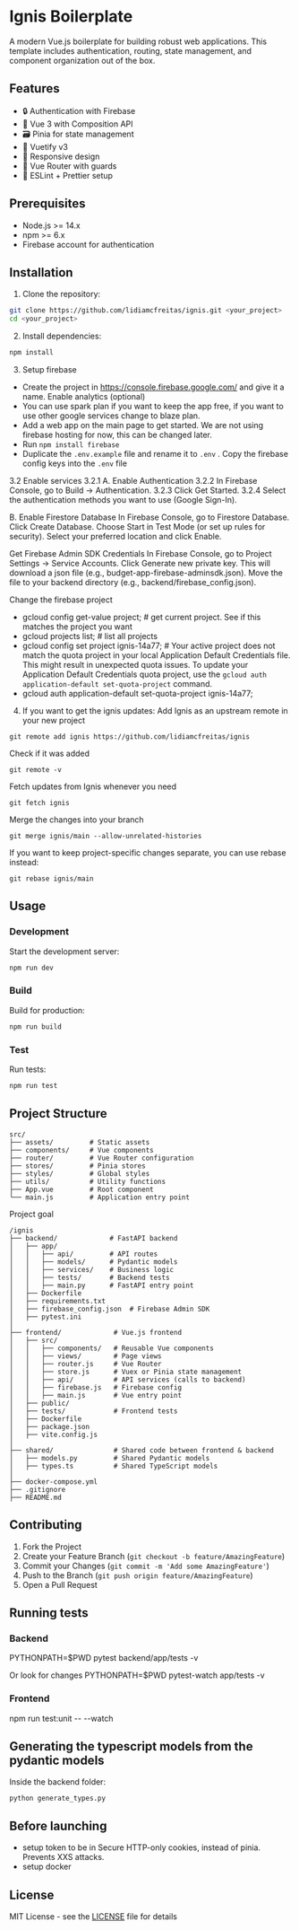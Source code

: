 # Ignis Boilerplate

A modern Vue.js boilerplate for building robust web applications. This template includes authentication, routing, state management, and component organization out of the box.

## Features

- 🔒 Authentication with Firebase
- 🎯 Vue 3 with Composition API
- 🗃️ Pinia for state management
- 🎨 Vuetify v3
- 📱 Responsive design
- 🚦 Vue Router with guards
- 🔧 ESLint + Prettier setup

## Prerequisites

- Node.js >= 14.x
- npm >= 6.x
- Firebase account for authentication

## Installation

1. Clone the repository:
```bash
git clone https://github.com/lidiamcfreitas/ignis.git <your_project>
cd <your_project>
```

2. Install dependencies:
```bash
npm install
```

3. Setup firebase
-  Create the project in https://console.firebase.google.com/ and give it a name. Enable analytics (optional)
-  You can use spark plan if you want to keep the app free, if you want to use other google services change to blaze plan.
- Add a web app on the main page to get started. We are not using firebase hosting for now, this can be changed later.
- Run `npm install firebase`
- Duplicate the `.env.example` file and rename it to `.env` . Copy the firebase config keys into the `.env` file

 3.2 Enable services
  3.2.1 A. Enable Authentication
  3.2.2 In Firebase Console, go to Build → Authentication.
  3.2.3 Click Get Started.
  3.2.4 Select the authentication methods you want to use (Google Sign-In).

B. Enable Firestore Database
In Firebase Console, go to Firestore Database.
Click Create Database.
Choose Start in Test Mode (or set up rules for security).
Select your preferred location and click Enable.

Get Firebase Admin SDK Credentials
In Firebase Console, go to Project Settings → Service Accounts.
Click Generate new private key.
This will download a json file (e.g., budget-app-firebase-adminsdk.json).
Move the file to your backend directory (e.g., backend/firebase_config.json).

Change the firebase project
- gcloud config get-value project; # get current project. See if this matches the project you want
- gcloud projects list; # list all projects
- gcloud config set project ignis-14a77; # Your active project does not match the quota project in your local Application Default Credentials file. This might result in unexpected quota issues. To update your Application Default Credentials quota project, use the `gcloud auth application-default set-quota-project` command.
- gcloud auth application-default set-quota-project ignis-14a77; 

4. If you want to get the ignis updates: Add Ignis as an upstream remote in your new project

`git remote add ignis https://github.com/lidiamcfreitas/ignis`

Check if it was added

`git remote -v`

Fetch updates from Ignis whenever you need

`git fetch ignis`

Merge the changes into your branch

`git merge ignis/main --allow-unrelated-histories`

If you want to keep project-specific changes separate, you can use rebase instead:

`git rebase ignis/main`

## Usage

### Development

Start the development server:
```bash
npm run dev
```

### Build

Build for production:
```bash
npm run build
```

### Test

Run tests:
```bash
npm run test
```

## Project Structure

```
src/
├── assets/         # Static assets
├── components/     # Vue components
├── router/         # Vue Router configuration
├── stores/         # Pinia stores
├── styles/         # Global styles
├── utils/          # Utility functions
├── App.vue         # Root component
└── main.js         # Application entry point
```

Project goal
```
/ignis
├── backend/             # FastAPI backend
│   ├── app/
│   │   ├── api/         # API routes
│   │   ├── models/      # Pydantic models
│   │   ├── services/    # Business logic
│   │   ├── tests/       # Backend tests
│   │   ├── main.py      # FastAPI entry point
│   ├── Dockerfile
│   ├── requirements.txt
│   ├── firebase_config.json  # Firebase Admin SDK
│   ├── pytest.ini
│
├── frontend/             # Vue.js frontend
│   ├── src/
│   │   ├── components/   # Reusable Vue components
│   │   ├── views/        # Page views
│   │   ├── router.js     # Vue Router
│   │   ├── store.js      # Vuex or Pinia state management
│   │   ├── api/          # API services (calls to backend)
│   │   ├── firebase.js   # Firebase config
│   │   ├── main.js       # Vue entry point
│   ├── public/
│   ├── tests/            # Frontend tests
│   ├── Dockerfile
│   ├── package.json
│   ├── vite.config.js
│
├── shared/               # Shared code between frontend & backend
│   ├── models.py         # Shared Pydantic models
│   ├── types.ts          # Shared TypeScript models
│
├── docker-compose.yml
├── .gitignore
├── README.md
```

## Contributing

1. Fork the Project
2. Create your Feature Branch (`git checkout -b feature/AmazingFeature`)
3. Commit your Changes (`git commit -m 'Add some AmazingFeature'`)
4. Push to the Branch (`git push origin feature/AmazingFeature`)
5. Open a Pull Request

## Running tests

### Backend
PYTHONPATH=$PWD pytest backend/app/tests -v

Or look for changes
PYTHONPATH=$PWD pytest-watch app/tests -v

### Frontend
npm run test:unit -- --watch

## Generating the typescript models from the pydantic models
Inside the backend folder:
```
python generate_types.py  
```

## Before launching
- setup token to be in Secure HTTP-only cookies, instead of pinia. Prevents XXS attacks.
- setup docker

## License

MIT License - see the [LICENSE](LICENSE) file for details

